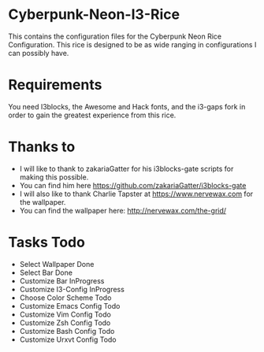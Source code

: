# Cyberpunk-Neon-I3-Rice
This contains the configuration files for the Cyberpunk Neon Rice Configuration.  This rice is designed to be as wide ranging in configurations I can possibly have.

# Requirements
You need I3blocks, the Awesome and Hack fonts, and the i3-gaps fork in order to gain the greatest experience from this rice.

# Thanks to
- I will like to thank to zakariaGatter for his i3blocks-gate scripts for making this possible.
- You can find him here https://github.com/zakariaGatter/i3blocks-gate
- I will also like to thank Charlie Tapster at https://www.nervewax.com for the wallpaper.
- You can find the wallpaper here: http://nervewax.com/the-grid/

# Tasks Todo
- Select Wallpaper Done
- Select Bar Done
- Customize Bar InProgress
- Customize I3-Config InProgress
- Choose Color Scheme Todo
- Customize Emacs Config Todo
- Customize Vim Config Todo
- Customize Zsh Config Todo
- Customize Bash Config Todo
- Customize Urxvt Config Todo